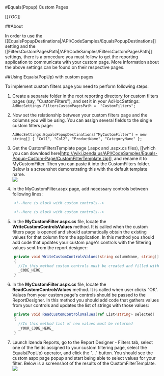 #Equals(Popup) Custom Pages

[[_TOC_]]

##About

In order to use the [[EqualsPopupDestinations|/API/CodeSamples/EqualsPopupDestinations]] setting and the [[FiltersCustomPagesPath|/API/CodeSamples/FiltersCustomPagesPath]] settings, there is a procedure you must follow to get the reporting application to communicate with your custom page. More information about the above settings can be found on their respective pages.

##Using Equals(PopUp) with custom pages

To implement custom filters page you need to perform following steps:

1. Create a separate folder in the root reporting directory for custom filters pages (say, "CustomFilters"), and set it in your AdHocSettings:
    `AdHocSettings.FiltersCustomPagesPath =  "CustomFilters";`

2. Now set the relationship between your custom filters page and the columns you will be using. You can assign several fields to the single custom filters page:

    `AdHocSettings.EqualsPopupDestinations["MyCustomFilter"] = new string[] { "Col1", "Col2", "ProductName", "CategoryName" };`

3. Get the CustomFiltersTemplate page (.aspx and .aspx.cs files), [[which you can download here|http://wiki.izenda.us/API/CodeSamples/Equals-Popup-Custom-Page/CustomFilterTemplate.zip]], and rename it to MyCustomFilter. Then you can paste it into the CustomFilters folder. Below is a screenshot demonstrating this with the default template name.                                                  
![](http://wiki.izenda.us/API/CodeSamples/Equals-Popup-Custom-Page/customfilters-1.png)
4. In the MyCustomFilter.aspx page, add necessary controls between following lines:
```html
    <!--Here is block with custom controls-->

    <!--Here is block with custom controls-->
```
5. In the **MyCustomFilter.aspx.cs** file, locate the **WriteCustomControlsValues** method. It is called when the custom filters page is opened and should automatically obtain the existing values for that column from the application. In this method you should add code that updates your custom page's controls with the filtering values sent from the report designer:
```csharp
    private void WriteCustomControlsValues(string columnName, string[] oldValues)
    {
      //In this method custom controls must be created and filled with old values
      _CODE_HERE_
    }
```
6. In the **MyCustomFilter.aspx.cs** file, locate the **ReadCustomControlsValues** method. It is called when user clicks "OK". Values from your custom page's controls should be passed to the ReportDesigner. In this method you should add code that gathers values from your controls and updates the list of strings with those values:
```csharp
    private void ReadCustomControlsValues(ref List<string> selected)
    {
	  //In this method list of new values must be returned
      _YOUR_CODE_HERE_
    }
```
7. Launch Izenda Reports, go to the Report Designer - Filters tab, select one of the fields assigned to your custom filtering page, select the Equals(PopUp) operator, and click the "..." button. You should see the custom aspx page popup and start being able to select values for your filter. Below is a screenshot of the results of the CustomFilterTemplate.
![](http://wiki.izenda.us/API/CodeSamples/Equals-Popup-Custom-Page/equals_popup_page.png)